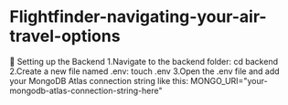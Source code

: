# Flightfinder-navigating-your-air-travel-options

📌 Setting up the Backend
1.Navigate to the backend folder:
   cd backend
2.Create a new file named .env:
   touch .env
3.Open the .env file and add your MongoDB Atlas connection string like this:
   MONGO_URI="your-mongodb-atlas-connection-string-here"
